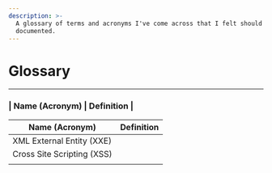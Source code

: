 ```yaml
---
description: >-
  A glossary of terms and acronyms I've come across that I felt should be
  documented.
---
```


# Glossary

***

### | **Name (Acronym)** | **Definition** |

| Name (Acronym)             | Definition |
| -------------------------- | ---------- |
| XML External Entity (XXE)  |            |
| Cross Site Scripting (XSS) |            |
|                            |            |
